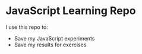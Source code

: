 # JavaScript Learning Repo
I use this repo to:
- Save my JavaScript experiments
- Save my results for exercises